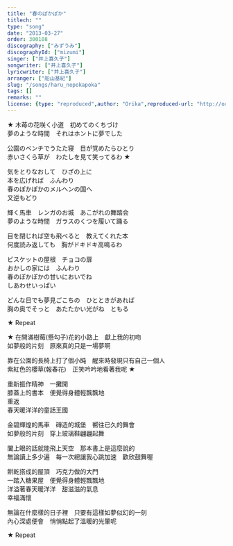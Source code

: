 ```yaml
---
title: "春のぽかぽか"
titlech: ""
type: "song"
date: "2013-03-27"
order: 300108
discography: ["みずうみ"]
discographyId: ["mizumi"]
singer: ["井上喜久子"]
songwriter: ["井上喜久子"]
lyricwriter: ["井上喜久子"]
arranger: ["船山基紀"]
slug: "/songs/haru_nopokapoka"
tags: []
remarks: ""
license: {type: "reproduced",author: "Orika",reproduced-url: "http://orikamushi.myweb.hinet.net",reproduced-website: "織歌蟲"}
---
```


★ 木苺の花咲く小道　初めてのくちづけ   
夢のような時間　それはホントに夢でした   
  
公園のベンチでうたた寝　目が覚めたらひとり   
赤いさくら草が　わたしを見て笑ってるわ ★  
  
気をとりなおして　ひざの上に   
本を広げれば　ふんわり   
春のぽかぽかのメルヘンの国へ   
又逆もどり   
  
輝く馬車　レンガのお城　あこがれの舞踏会   
夢のような時間　ガラスのくつを履いて踊る   
  
目を閉じれば空も飛べると　教えてくれた本   
何度読み返しても　胸がドキドキ高鳴るわ   
  
ビスケットの屋根　チョコの扉   
おかしの家には　ふんわり   
春のぽかぽかの甘いにおいでね   
しあわせいっぱい   
  
どんな日でも夢見ごこちの　ひとときがあれば   
胸の奥でそっと　あたたかい光がね　ともる   
  
★ Repeat  
  
  

<!-- 翻译 -->

★ 在開滿樹莓(懸勾子)花的小路上　獻上我的初吻  
如夢般的片刻　原來真的只是一場夢啊  
  
靠在公園的長椅上打了個小盹　醒來時發現只有自己一個人  
紫紅色的櫻草(報春花)　正笑吟吟地看著我呢 ★   
  
重新振作精神　一攤開  
膝蓋上的書本　便覺得身體輕飄飄地  
重返  
春天暖洋洋的童話王國  
  
金碧輝煌的馬車　磚造的城堡　嚮往已久的舞會  
如夢般的片刻　穿上玻璃鞋翩翩起舞  
  
闔上眼的話就能飛上天空　那本書上是這麼說的  
無論讀上多少遍　每一次總讓我心跳加速　歡欣鼓舞喔  
  
餅乾搭成的屋頂　巧克力做的大門  
一踏入糖果屋　便覺得身體輕飄飄地  
洋溢著春天暖洋洋　甜滋滋的氣息  
幸福滿懷  
  
無論在什麼樣的日子裡　只要有這樣如夢似幻的一刻  
內心深處便會　悄悄點起了溫暖的光暈呢  
  
★ Repeat
